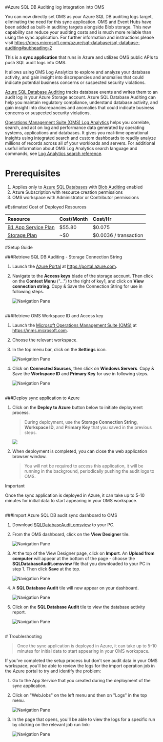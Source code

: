 #Azure SQL DB Auditing log integration into OMS

You can now directly set OMS as your Azure SQL DB auditing logs target, eliminating the need for this sync application.
OMS and Event Hubs have been added as built-in auditing targets alongside Blob storage. This new capability can reduce your auditing costs and is much more reliable than using the sync application.
For further information and instructions please visit https://docs.microsoft.com/azure/sql-database/sql-database-auditing#subheading-2

This is a **sync application** that runs in Azure and utilizes OMS public APIs to push SQL audit logs into OMS.

It allows using OMS Log Analytics to explore and analyze your database activity, and gain insight into discrepancies and anomalies that could indicate potential business concerns or suspected security violations.  

[Azure SQL Database Auditing](http://go.microsoft.com/fwlink/?LinkId=403539) tracks database events and writes them to an audit log in your Azure Storage account. Azure SQL Database Auditing can help you maintain regulatory compliance, understand database activity, and gain insight into discrepancies and anomalies that could indicate business concerns or suspected security violations.

[Operations Management Suite (OMS) Log Analytics](https://azure.microsoft.com/en-us/documentation/articles/log-analytics-log-searches/) helps you correlate, search, and act on log and performance data generated by operating systems, applications and databases. It gives you real-time operational insights using integrated search and custom dashboards to readily analyze millions of records across all of your workloads and servers. For additional useful information about OMS Log Analytics search language and commands, see [Log Analytics search reference](https://azure.microsoft.com/en-us/documentation/articles/log-analytics-log-searches/).

# Prerequisites 
1. Applies only to [Azure SQL Databases](https://azure.microsoft.com/en-us/services/sql-database/) with [Blob Auditing](http://go.microsoft.com/fwlink/?LinkId=403539) enabled
2. Azure Subscription with resource creation permissions
3. OMS workspace with Administrator or Contributor permissions

#Estimated Cost of Deployed Resources


|  Resource      | Cost/Month           | Cost/Hr  |
| :------------- |:-------------|:-----|
| [B1 App Service Plan](https://azure.microsoft.com/en-us/pricing/details/app-service/)		| $55.80 | $0.075 |
| [Storage Plan](https://azure.microsoft.com/en-us/pricing/details/storage/)				| ~$0      |   $0.0036 / transaction |

#Setup Guide


###<a id="subheading-2-1">Retrieve SQL DB Auditing - Storage Connection String</a>

1. Launch the [Azure Portal](https://portal.azure.com) at https://portal.azure.com.

2. Navigate to the **Access keys** blade of the storage account. Then click on the **Context Menu** ("...") to the right of key1, and click on **View connection string**. Copy & Save the Connection String for use in following steps.

	![Navigation Pane][1]

<br>
###<a id="subheading-2-2">Retrieve OMS Workspace ID and Access key</a>

1. Launch the [Microsoft Operations Management Suite (OMS)](https://mms.microsoft.com) at https://mms.microsoft.com.

2. Choose the relevant workspace.

3. In the top menu bar, click on the **Settings** icon.

	![Navigation Pane][2]

4. Click on **Connected Sources**, then click on **Windows Servers**. Copy & Save the **Workspace ID** and **Primary Key** for use in following steps.

	![Navigation Pane][3]

<br>
###<a id="subheading-2-3">Deploy sync application to Azure</a>

1. Click on the **Deploy to Azure** button below to initiate deployment process. 

	> During deployment, use the **Storage Connection String**, **Workspace ID**, and **Primary Key** that you saved in the previous steps. 

	<a href="https://azuredeploy.net/" target="_blank"><img src="http://azuredeploy.net/deploybutton.png"></a>

2. When deployment is completed, you can close the web application browser window. 
	
	> You will not be required to access this application, it will be running in the background, periodically pushing the audit logs to OMS.

> [!IMPORTANT]
> Once the sync application is deployed in Azure, it can take up to 5-10 minutes for initial data to start appearing in your OMS workspace.

<br>
###<a id="subheading-2-4">Import Azure SQL DB audit sync dashboard to OMS</a>

1. Download [SQLDatabaseAudit.omsview][101] to your PC.

2. From the OMS dashboard, click on the **View Designer** tile.

	![Navigation Pane][4]

3. At the top of the View Designer page, click on **Import**. An **Upload from computer** will appear at the bottom of the page - choose the **SQLDatabaseAudit.omsview** file that you downloaded to your PC in step 1. Then click **Save** at the top.

	![Navigation Pane][5]

4. A **SQL Database Audit** tile will now appear on your dashboard. 

	![Navigation Pane][6]

5. Click on the **SQL Database Audit** tile to view the database activity report.

	![Navigation Pane][7]


<br>
# Troubleshooting

> Once the sync application is deployed in Azure, it can take up to 5-10 minutes for initial data to start appearing in your OMS workspace.

If you've completed the setup process but don't see audit data in your OMS workspace, you'll be able to review the logs for the import operation job in the Azure portal to try and identify the problem:

1. Go to the App Service that you created during the deployment of the sync application.

2. Click on "WebJobs" on the left menu and then on "Logs" in the top menu.
	
	![Navigation Pane][9]

3. In the page that opens, you'll be able to view the logs for a specific run by clicking on the relevant job run link:

	![Navigation Pane][10]


[1]: ./media/1_storage_access_keys.png
[2]: ./media/2_oms_settings.png
[3]: ./media/3_oms_connected_resources.png
[4]: ./media/4_view_designer_tile.png
[5]: ./media/5_view_designer.png
[6]: ./media/6_sql_database_audit_tile.png
[7]: ./media/7_sql_database_audit_report.png
[8]: http://azuredeploy.net/deploybutton.png
[9]: ./media/9_webjobs_logs.png
[10]: ./media/10_webjobs_logs_2.png

[101]: https://github.com/Microsoft/Azure-SQL-DB-auditing-OMS-integration/blob/master/SQLDatabaseAudit.omsview



